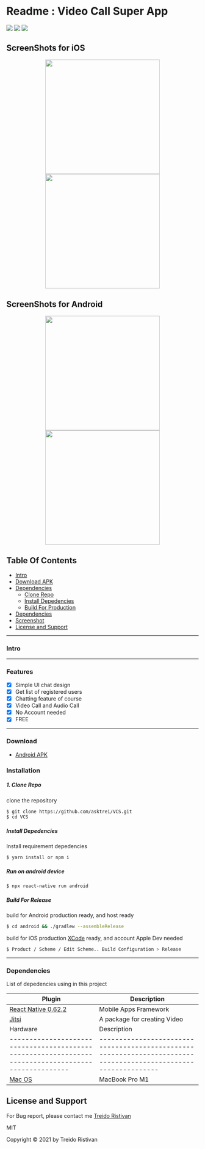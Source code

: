 # Readme : Video Call Super App

![](https://img.shields.io/badge/Dependencies-React--Native-green.svg)
![](https://img.shields.io/badge/Jitsi%20Meet-react--native--jitsi--meet-blue.svg)
![](https://img.shields.io/badge/Lottie-React--Native--lottie-red.svg)


<!-- [![Build Status](https://travis-ci.org/joemccann/dillinger.svg?branch=master)](https://travis-ci.org/joemccann/dillinger)
[![Code](https://camo.githubusercontent.com/65f7d034f575d55d73f27883473847130e1ead2e/68747470733a2f2f696d672e736869656c64732e696f2f62616467652f436f64652532305374796c652d5374616e646172642d79656c6c6f772e737667)](https://standardjs.com) -->

## ScreenShots for iOS

<div align="center">
    <img width="300" margin="10px" src="https://i.postimg.cc/g0BDnTnz/Screen-Shot-2021-03-23-at-17-20-31.png">
    <img width="300" margin="10px" src="https://i.postimg.cc/63kfh4rF/Screen-Shot-2021-03-23-at-17-20-59.png">
</div>

## ScreenShots for Android

<div align="center">
    <img width="300" margin="10px" src="https://i.postimg.cc/Wz06YpSz/Screen-Shot-2021-03-23-at-17-22-29.png">
    <img width="300" margin="10px" src="https://i.postimg.cc/nzj17GDv/Screen-Shot-2021-03-23-at-17-22-51.png">
</div>

## Table Of Contents

- [Intro](#Intro)
- [Download APK](#Download)
- [Dependencies](#Dependencies)
  - [Clone Repo](#Clone-Repo)
  - [Install Depedencies](#Install-Depedencies)
  - [Build For Production](#Build-For-Production)
- [Dependencies](#Dependencies)
- [Screenshot](#Screenshot)
- [License and Support](#License-and-Support)

---

### Intro

---

### Features

- [x] Simple UI chat design
- [x] Get list of registered users
- [x] Chatting feature of course
- [x] Video Call and Audio Call
- [x] No Account needed
- [x] FREE

---

### Download

- [Android APK](https://drive.google.com/file/d/10dXgq_MQTzoThb_alJD32WHXjvQahguB/view?usp=sharing)

### Installation

##### 1. Clone Repo

clone the repository

```sh
$ git clone https://github.com/asktrei/VCS.git
$ cd VCS
```

##### Install Depedencies

Install requirement depedencies

```sh
$ yarn install or npm i
```

##### Run on android device

```sh
$ npx react-native run android
```

<!-- ##### Run on ios device

```sh
$ react-native run ios
``` -->

##### Build For Release

build for Android production ready, and host ready

```sh
$ cd android && ./gradlew --assembleRelease
```

build for iOS production [XCode](https://stackoverflow.com/questions/5706548/how-do-i-create-a-release-build-in-xcode 'XCode') ready, and account Apple Dev needed

```sh
$ Product / Scheme / Edit Scheme.. Build Configuration > Release
```

---

### Dependencies

List of depedencies using in this project

| Plugin                                                                                              | Description                                                                                                     |
| --------------------------------------------------------------------------------------------------- | --------------------------------------------------------------------------------------------------------------- |
| [React Native 0.62.2](https://facebook.github.io/react-native/)                                            | Mobile Apps Framework                                                                                           |
| [Jitsi](https://github.com/skrafft/react-native-jitsi-meet)                                | A package for creating Video                                                                                |
| Hardware                                                                                              | Description                                                                                                     |
| --------------------------------------------------------------------------------------------------- | --------------------------------------------------------------------------------------------------------------- |
| [Mac OS](https://www.apple.com/au/mac/compare/?modelList=MacBookPro-13-M1,MacBookPro-13_2,Macbook-Air-2017)                                            | MacBook Pro M1                                                                                           |


## License and Support

For Bug report, please contact me
[Treido Ristivan](https://github.com/asktrei 'Treido Ristivan')

MIT

Copyright © 2021 by Treido Ristivan
